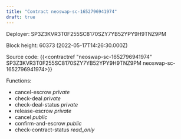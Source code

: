 ```yaml
---
title: "Contract neoswap-sc-1652796941974"
draft: true
---
```

Deployer: SP3Z3KVR3T0F255SC8170SZY7YB52YPY9H9TNZ9PM


 



Block height: 60373 (2022-05-17T14:26:30.000Z)

Source code: {{<contractref "neoswap-sc-1652796941974" SP3Z3KVR3T0F255SC8170SZY7YB52YPY9H9TNZ9PM neoswap-sc-1652796941974>}}

Functions:

* cancel-escrow _private_
* check-deal _private_
* check-deal-status _private_
* release-escrow _private_
* cancel _public_
* confirm-and-escrow _public_
* check-contract-status _read_only_
